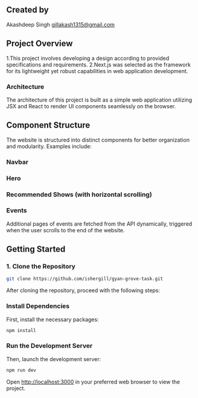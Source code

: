## Created by 
Akashdeep Singh
gillakash1315@gmail.com

## Project Overview

1.This project involves developing a design according to provided specifications and requirements. 
2.Next.js was selected as the framework for its lightweight yet robust capabilities in web application development.

### Architecture

The architecture of this project is built as a simple web application utilizing JSX and React to render UI components seamlessly on the browser.

## Component Structure

The website is structured into distinct components for better organization and modularity. Examples include:

### Navbar
### Hero
### Recommended Shows (with horizontal scrolling)
### Events

Additional pages of events are fetched from the API dynamically, triggered when the user scrolls to the end of the website.

## Getting Started

### 1. Clone the Repository

```bash
git clone https://github.com/ishergill/gyan-grove-task.git
```

After cloning the repository, proceed with the following steps:

### Install Dependencies

First, install the necessary packages:

```bash
npm install
```

### Run the Development Server

Then, launch the development server:

```bash
npm run dev
```

Open [http://localhost:3000](http://localhost:3000) in your preferred web browser to view the project.